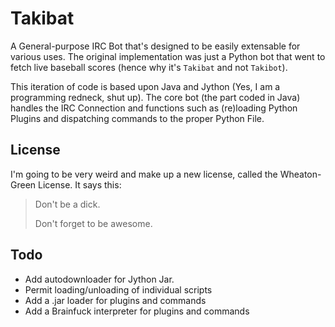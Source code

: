 Takibat
=======

A General-purpose IRC Bot that's designed to be easily extensable
for various uses. The original implementation was just a Python
bot that went to fetch live baseball scores (hence why it's
`Takibat` and not `Takibot`).

This iteration of code is based upon Java and Jython (Yes, I am a
programming redneck, shut up). The core bot (the part coded in
Java) handles the IRC Connection and functions such as
(re)loading Python Plugins and dispatching commands to the proper
Python File.

License
-------

I'm going to be very weird and make up a new license, called the
Wheaton-Green License. It says this:

> Don't be a dick.
>
> Don't forget to be awesome.

Todo
----

+ Add autodownloader for Jython Jar.
+ Permit loading/unloading of individual scripts
+ Add a .jar loader for plugins and commands
+ Add a Brainfuck interpreter for plugins and commands

